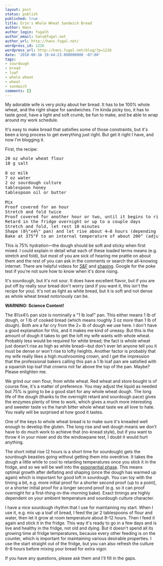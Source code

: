 ```yaml
---
layout: post
status: publish
published: true
title: Erin's Whole Wheat Sandwich Bread
author: Hans
author_login: fugalh
author_email: hans@fugal.net
author_url: http://hans.fugal.net/
wordpress_id: 1226
wordpress_url: http://hans.fugal.net/blog/?p=1226
date: '2010-08-16 19:44:23.000000000 -07:00'
tags:
- sourdough
- bread
- loaf
- whole wheat
- wheat
- sandwich
comments: []
---
```

My adorable wife is very picky about her bread. It has to be 100% whole wheat, and the right shape for sandwiches. I'm kinda picky too, it has to taste good, have a light and soft crumb, be fun to make, and be able to wrap around my work schedule.

It's easy to make bread that satisfies some of those constraints, but it's been a long process to get everything just right. But get it right I have, and now I'm blogging it.

First, the recipe:

<pre>
20 oz whole wheat flour
10 g salt

8 oz milk
7 oz water
2 oz sourdough culture
tablespoon honey
tablespoon oil or butter

Mix
Proof covered for an hour
Stretch and fold twice
Proof covered for another hour or two, until it begins to rise
Retard in the fridge overnight or up to a couple days
Stretch and fold, let rest 10 minutes
Shape (8½"x4½" pan) and let rise about 4–8 hours (depending on temperature and culture)
Bake at 375°F to an internal temperature of about 200° (adjust for altitude)
</pre>

This is 75% hydration—the dough should be soft and sticky when first mixed. I could explain in detail what each of these loaded terms means (e.g. stretch and fold), but most of you are sick of hearing me prattle on about them and the rest of you can ask in the comments or search the all-knowing internet. There are helpful videos for <a href="http://www.youtube.com/watch?v=13Ah9ES2yTU#t=2m21s">S&F</a> and <a href="http://www.youtube.com/watch?v=Q_3zBaKkxMY">shaping</a>. Google for the poke test if you're not sure how to know when it's done rising.

It's sourdough, but it's not sour. It does have excellent flavor, but if you are put off by really sour bread don't worry (and if you want it, this isn't the recipe for you). It's not as light as white bread, but it is soft and not dense as whole wheat bread notoriously can be.

<b>WARNING: Science Content!</b>

The 8½x4½ pan size is nominally a "1 lb loaf" pan. This either means 1 lb of dough, or 1 lb of cooked bread (which means roughly 3 oz more than 1 lb of dough). Both are a far cry from the 2+ lb of dough we use here. I don't have a good explanation for this, and it makes me kind of uneasy. But this is the amount of dough it takes to get the loft my wife wants with whole wheat. Probably less would be required for white bread; the fact is whole wheat just doesn't rise as high as white bread—but don't ever let anyone tell you it must be dense or won't rise to lofty heights. Another factor is probably that my wife really likes a high mushrooming crown, and I get the impression that the professional bakers calling this pan a 1 lb loaf pan are satisfied with a squarish top loaf that crowns not far above the top of the pan. Maybe? Please enlighten me.

We grind our own flour, from white wheat. Red wheat and store bought is of course fine, it's a matter of preference. You may adjust the liquid as needed but 75% is going to be a good start for any whole wheat dough. The long life of the dough (thanks to the overnight retard and sourdough pace) gives the enzymes plenty of time to work, which gives a much more interesting and sweeter taste vs the harsh bitter whole wheat taste we all love to hate. You really will be surprised at how good it tastes.

One of the keys to whole wheat bread is to make sure it's kneaded well enough to develop the gluten. The long rise and wet dough means we don't have to do much work to achieve that (no-knead style), but if you want to throw it in your mixer and do the windowpane test, I doubt it would hurt anything.

The short initial rise (2 hours is a short time for sourdough) gets the sourdough beasties going without getting them into overdrive. It takes the dough a little while to cool to retarding temperatures once you stick it in the fridge, and so we will be well into the <a href="http://samartha.net/SD/SourdoughDefinition.html#SEC10">exponential phase</a>. This means optimal growth after deflating and shaping (once the dough has warmed up again) which is important for good loft in sourdough. You can toy with the timing a bit, e.g. more initial proof for a shorter second proof (up to a point), or a shorter initial proof for a longer second proof (e.g. so it can proof overnight for a first-thing-in-the-morning bake). Exact timings are highly dependent on your ambient temperature and sourdough culture character.

I have a nice sourdough rhythm that I use for maintaining my start. When I use it, e.g. mix up a loaf of bread, I feed the jar 2 tablespoons of flour and water, then let it grow at room temperature about 8–12 hours. Then I feed it again and stick it in the fridge. This way it's ready to go in a few days and is live and healthy in the fridge, not old and dying. But it doesn't spend all its growing time at fridge temperatures, because every other feeding is on the counter, which is important for maintaining various desirable properties. I use the start straight out of the fridge, but you can also refresh the culture 6–8 hours before mixing your bread for extra vigor.

If you have any questions, please ask them and I'll fill in the gaps.
